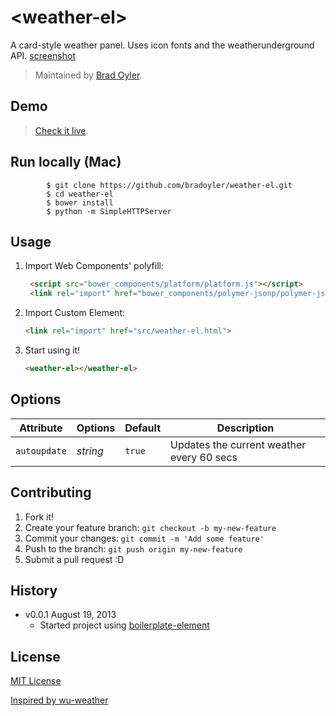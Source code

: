 # &lt;weather-el&gt;

A card-style weather panel. Uses icon fonts and the weatherunderground API. 
[screenshot](http://bradoyler.github.io/weather-el/screenshot.png)

> Maintained by [Brad Oyler](https://github.com/bradoyler).

## Demo

> [Check it live](http://bradoyler.github.io/weather-el).

## Run locally (Mac)

```console
		$ git clone https://github.com/bradoyler/weather-el.git
		$ cd weather-el
		$ bower install
		$ python -m SimpleHTTPServer
```

## Usage

1. Import Web Components' polyfill:

	```html
	 <script src="bower_components/platform/platform.js"></script>
     <link rel="import" href="bower_components/polymer-jsonp/polymer-jsonp.html"/>
	```

2. Import Custom Element:

	```html
	<link rel="import" href="src/weather-el.html">
	```

3. Start using it!

	```html
	<weather-el></weather-el>
	```

## Options

Attribute  | Options                   | Default             | Description
---        | ---                       | ---                 | ---
`autoupdate`      | *string*                  | `true`               | Updates the current weather every 60 secs


## Contributing

1. Fork it!
2. Create your feature branch: `git checkout -b my-new-feature`
3. Commit your changes: `git commit -m 'Add some feature'`
4. Push to the branch: `git push origin my-new-feature`
5. Submit a pull request :D

## History

* v0.0.1 August 19, 2013
	* Started project using [boilerplate-element](https://github.com/customelements/boilerplate-element)

## License
[MIT License](http://opensource.org/licenses/MIT)

[Inspired by wu-weather](https://github.com/Polymer/wu-weather)
